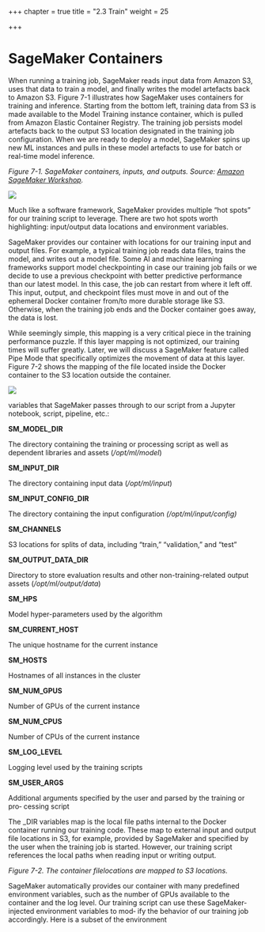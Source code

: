 +++
chapter = true
title = "2.3 Train"
weight = 25

+++
# SageMaker Containers

When running a training job, SageMaker reads input data from Amazon S3, uses that data to train a model, and finally writes the model artefacts back to Amazon S3. Figure 7-1 illustrates how SageMaker uses containers for training and inference. Starting from the bottom left, training data from S3 is made available to the Model Training instance container, which is pulled from Amazon Elastic Container Registry. The training job persists model artefacts back to the output S3 location designated in the training job configuration. When we are ready to deploy a model, SageMaker spins up new ML instances and pulls in these model artefacts to use for batch or real-time model inference.

_Figure 7-1. SageMaker containers, inputs, and outputs. Source:_ [_Amazon SageMaker Workshop_](https://oreil.ly/eu9G1)_._

![](/images/containers.png)

Much like a software framework, SageMaker provides multiple “hot spots” for our training script to leverage. There are two hot spots worth highlighting: input/output data locations and environment variables.

SageMaker provides our container with locations for our training input and output files. For example, a typical training job reads data files, trains the model, and writes out a model file. Some AI and machine learning frameworks support model checkpointing in case our training job fails or we decide to use a previous checkpoint with better predictive performance than our latest model. In this case, the job can restart from where it left off. This input, output, and checkpoint files must move in and out of the ephemeral Docker container from/to more durable storage like S3. Otherwise, when the training job ends and the Docker container goes away, the data is lost.

While seemingly simple, this mapping is a very critical piece in the training performance puzzle. If this layer mapping is not optimized, our training times will suffer greatly. Later, we will discuss a SageMaker feature called Pipe Mode that specifically optimizes the movement of data at this layer. Figure 7-2 shows the mapping of the file located inside the Docker container to the S3 location outside the container.

![](/images/filelocations.png)

variables that SageMaker passes through to our script from a Jupyter notebook, script, pipeline, etc.:

**SM_MODEL_DIR**

The directory containing the training or processing script as well as dependent libraries and assets (_/opt/ml/model_)

**SM_INPUT_DIR**

The directory containing input data (_/opt/ml/input_)

**SM_INPUT_CONFIG_DIR**

The directory containing the input configuration _(/opt/ml/input/config)_

**SM_CHANNELS**

S3 locations for splits of data, including “train,” “validation,” and “test”

**SM_OUTPUT_DATA_DIR**

Directory to store evaluation results and other non-training-related output assets (_/opt/ml/output/data_)

**SM_HPS**

Model hyper-parameters used by the algorithm

**SM_CURRENT_HOST**

The unique hostname for the current instance

**SM_HOSTS**

Hostnames of all instances in the cluster

**SM_NUM_GPUS**

Number of GPUs of the current instance

**SM_NUM_CPUS**

Number of CPUs of the current instance

**SM_LOG_LEVEL**

Logging level used by the training scripts

**SM_USER_ARGS**

Additional arguments specified by the user and parsed by the training or pro‐ cessing script

The _DIR variables map is the local file paths internal to the Docker container running our training code. These map to external input and output file locations in S3, for example, provided by SageMaker and specified by the user when the training job is started. However, our training script references the local paths when reading input or writing output.

_Figure 7-2. The container filelocations are mapped to S3 locations._

SageMaker automatically provides our container with many predefined environment variables, such as the number of GPUs available to the container and the log level. Our training script can use these SageMaker-injected environment variables to mod‐ ify the behavior of our training job accordingly. Here is a subset of the environment